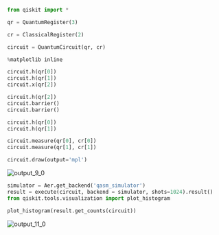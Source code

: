 ```python
from qiskit import *
```


```python
qr = QuantumRegister(3)
```


```python
cr = ClassicalRegister(2)
```


```python
circuit = QuantumCircuit(qr, cr)
```


```python
%matplotlib inline
```


```python
circuit.h(qr[0])
circuit.h(qr[1])
circuit.x(qr[2])
```






```python
circuit.h(qr[2])
circuit.barrier()
circuit.barrier()
```






```python
circuit.h(qr[0])
circuit.h(qr[1])
```






```python
circuit.measure(qr[0], cr[0])
circuit.measure(qr[1], cr[1])
```





```python
circuit.draw(output='mpl')
```




![output_9_0](https://user-images.githubusercontent.com/68278907/87566046-bcb2a200-c6c2-11ea-983b-c335cc9f7629.png)




```python
simulator = Aer.get_backend('qasm_simulator')
result = execute(circuit, backend = simulator, shots=1024).result()
from qiskit.tools.visualization import plot_histogram
```


```python
plot_histogram(result.get_counts(circuit))
```



![output_11_0](https://user-images.githubusercontent.com/68278907/87566112-d48a2600-c6c2-11ea-9b36-28fa397314b9.png)





```python

```
